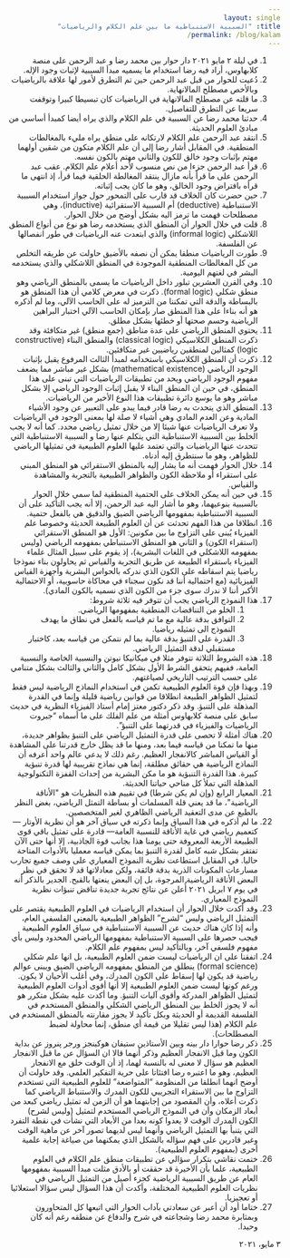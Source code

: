 ```yaml
---
layout: single
title: "السببية الاستنباطية ما بين علم الكلام والرياضيات"
permalink: /blog/kalam/
---
```


<html dir="rtl">

<ol>
  <li>في ليلة ٢ مايو ٢٠٢١ دار حوار بين محمد رضا و عبد الرحمن على منصة كلابهاوس، أراد فيه رضا استخدام ما يسميه مبدأ السببية لإثبات وجود الإله.</li>
  <li>دُعيت للحوار من قبل عبد الرحمن حين تم التطرق لأمور لها علاقة بالرياضيات وبالأخص مصطلح المالانهاية.</li>
  <li>ما قلته عن مصطلح المالانهاية في الرياضيات كان تبسيطا كبيرا وتوقفت سريعا عن التطرق للتفاصيل.</li>
  <li>حدثنا محمد رضا عن السببية في علم الكلام والذي يراه أيضا كمبدأ أساسي من مبادئ العلوم الحديثة.</li>
  <li>انتقد عبد الرحمن علم الكلام لارتكانه على منطق يراه مليء بالمغالطات المنطقية. في المقابل أشار رضا إلى أن علم الكلام متكون من شقين أولهما مهتم بإثبات وجود خالق للكون والثاني مهتم بالكون نفسه.</li>
  <li>قرأ عبد الرحمن جزءا من نص منسوب لأحد أعلام علم الكلام. عقب عبد الرحمن على ما قرأ بأنه مازال ينتقد المغالطة الحلقية فيما قرأ، إذ انتهى ما قرأه بافتراض وجود الخالق، وهو ما كان يجب إثباته.</li>
  <li>حين حضرت كان الخلاف قد قارب على التمحور حول جواز استخدام السببية الاستنباطية (deductive) أم السببية الاستقرائية (inductive)، وهي مصطلحات فهمت ما ترمز اليه بشكل أوضح من خلال الحوار.</li>
  <li>قلت في خلال الحوار أن المنطق الذي يستخدمه رضا هو نوع من أنواع المنطق اللاشكلي (informal logic) والذي ابتعدت عنه الرياضيات في طور انفصالها عن الفلسفة.</li>
  <li>طورت الرياضيات منطقا يمكن أن نصفه بالأضيق حاولت عن طريقه التخلص من كل المغالطات المنطقية الموجودة في المنطق اللاشكلي والذي يستخدمه البشر في لغتهم اليومية.</li>
  <li>وفي القرن العشرين تبلور داخل الرياضيات ما يسمى بالمنطق الرياضي وهو منطق شكلي (formal logic). ذكرت في معرض كلامي أن هذا المنطق هو بالبساطة والدقة التي تمكننا من الترميز له على الحاسب الآلي، وما لم أذكره هو أنه بناءا على هذا المنطق صار بإمكان الحاسب الآلي اختبار البراهين الرياضية وحسم صحتها أو خطئها بشكل مطلق.</li>
  <li>يحتوي المنطق الرياضي على عدة مناطق (جمع منطق) غير متكافئة وقد ذكرت المنطق الكلاسيكي (classical logic) والمنطق البناء (constructive logic) كمثالين لمنطقين رياضيين غير متكافئين.</li>
  <li>ذكرت أن المنطق الكلاسيكي باستخدامه لمبدأ الثالث المرفوع يقبل بإثبات الوجود الرياضي (mathematical existence) بشكل غير مباشر مما يضعف مفهوم الوجود الرياضي  ويحد من تطبيقات الرياضيات التي تبنى على هذا المنطق، في حين ان المنطق البناء لا يقبل إثبات الوجود الرياضي إلا بشكل مباشر وهو ما يوسع دائرة تطبيقات هذا النوع الأخير من الرياضيات.</li>
  <li>المنطق الذي يتحدث به رضا قادر فيما يبدو على التعبير عن وجود الأشياء المادية وعن العدم المادي وهي أشياء لا صلة لها بمعنى الوجود في الرياضيات ولا تعرف الرياضيات عنها شيئا إلا من خلال تمثيل رياضي محدد. كما أنه لا يجب الخلط بين السببية الاستنباطية التي يتكلم عنها رضا و السببية الاستنباطية التي تتحدث عنها الرياضيات والتي تعتمد عليها العلوم الطبيعية في تمثيلها الرياضي للظواهر، وهو ما سنتطرق إليه أدناه.</li>
  <li>خلال الحوار فهمت أنه ما يشار إليه بالمنطق الاستقرائي هو المنطق المبني على استقراء أو ملاحظة الكون والظواهر الطبيعية بالتجربة والمشاهدة والقياس.</li>
  <li>في حين أنه يمكن الخلاف على الحتمية المنطقية لما سمي خلال الحوار بالسببية بنوعيهما، وهو ما أشار اليه عبد الرحمن، إلا أنه يجب التأكيد على أن السببية الاستنباطية بمفهومها الرياضي الضيق والدقيق هي بالفعل حتمية.</li>
  <li>انطلاقا من هذا الفهم تحدثت عن أن العلوم الطبيعة الحديثة وخصوصا علم الفيزياء يُبنى على التزاوج ما بين مكونين: الأول هو المنطق الاستقرائي (استقراء الكون) و الثاني هو المنطق الاستنباطي بمفهومه الرياضي (وليس بمفهومه اللاشكلي في اللغات البشرية)، إذ يقوم على سبيل المثال علماء الفيزياء باستقراء الطبيعة عن طريق التجربة والقياس ثم يحاولون بناء نموذجا رياضيا يتم اسقاطه على الكون الذي ندركه بالحواس البشرية وأجهزة القياس الفيزيائية (مع احتمالية أننا قد نكون سجناء في محاكاة حاسوبية، أو الاحتمالية الأكبر أننا لا ندرك سوى جزء من الكون الذي نسميه بالكون المادي).</li>
  <li>هذا النموذج الرياضي يجب أن تتوفر فيه ثلاثة شروط:
    <ol>
      <li>الخلو من التناقضات المنطقية بمفهومها الرياضي.</li>
      <li>التوافق بدقة عالية مع ما تم قياسه بالفعل في نطاق ما يهدف النموذج الى تمثيله رياضيا.</li>
      <li>القدرة على التنبؤ بدقة عالية بما لم نتمكن من قياسه بعد، كاختبار مستقبلي لدقة التمثيل الرياضي.</li>
    </ol>
  </li>
  <li>هذه الشروط الثلاثة تتوفر مثلا في ميكانيكا نيوتن والنسبية الخاصة والنسبية العامة، ففيهم يتحقق الشرط الأول بشكل كامل والثاني والثالث بشكل متنامي على حسب الترتيب التاريخي لصياغتهم.</li>
  <li>وبهذا فإن قوة العلوم الطبيعية تكمن في استخدام النماذج الرياضية ليس فقط لتمثيل الظواهر الطبيعة انطلاقا من قوانين رياضية قليلة وإنما في القدرة المذهلة على التنبؤ. وقد ذكر دكتور معتز إمام أستاذ الفيزياء النظرية في حديث سابق على منصة كلابهاوس أمثلة من علم الفلك على ما أسماه “جبروت الرياضيات والفيزياء في قدرتهما على التنبؤ”.</li>
  <li>هناك أمثلة لا تحصى على قدرة التمثيل الرياضي على التنبؤ بظواهر جديدة، منها ما تمكنا من قياسه فيما بعد، ومنها ما قد يظل خارج قدرتنا على المشاهدة أو القياس المباشر كالانفجار العظيم. رغم ذلك لا يدعي عالم واحد أعرفه أن النماذج الرياضية هي حقائق مطلقة، إنما هي نماذج تقريبية لها قدرة تنبؤية كبيرة. هذا القدرة التنبؤية هو ما مكن البشرية من إحداث القفزة التكنولوجية المذهلة التي تملأ كل مناحي حياتنا الحديثة.</li>
  <li>المعيار الرابع (وإن لم يكن شرطا) في تقييم هذه النظريات هو "الأناقة الرياضية"، ما قد يعني قلة المسلمات أو بساطة التمثل الرياضي، بغض النظر بالطبع عن مدى التعقيد الرياضي الظاهري لغير المتخصصين.</li>
  <li>ما لم أذكره في هذا السياق وإنما ذكرته في سياق آخر هو أن نظرية الأوتار —كتعميم رياضي في غاية الأناقة للنسبية العامة— قادرة على تمثيل باقي قوى الطبيعة الأربعة المعروفة حتى يومنا هذا بجانب قوة الجاذبية، إلا أنها حتى الآن تفتقر بشكل شبه كامل لقدرة التنبؤ بما يمكن قياسه معمليا بالأدوات المتاحة حاليا. في المقابل استطاعت نظرية النموذج المعياري على وصف جميع تجارب مسارعات المكونات الذرية بدقة فائقة، ولكن معادلاتها قد لا تحقق في نظر البعض الأناقة الرياضية المرجوة، بل إن البعض ينعتها بالقبح. الجدير بالذكر أنه في يوم ٧ ابريل ٢٠٢١ أُعلن عن نتائج تجربة جديدة تناقض تنبؤات نظرية النموذج المعياري.</li>
  <li>وقد أكدت خلال الحوار أن استخدام الرياضيات في العلوم الطبيعية يقتصر على التمثيل الرياضي وليس “لشرح” الظواهر الطبيعية بالمعنى الفلسفي العام، وأنه إذا كان هناك حديث عن السببية الاستنباطية في سياق العلوم الطبيعية فيجب حصرها على السببية الاستنباطية بمفهومها الرياضي المحدود وليس بأي مفهوم فلسفي آخر، وبالتأكيد ليس بمفهوم علم الكلام.</li>
  <li>اتفقنا على ان الرياضيات ليست ضمن العلوم الطبيعية، بل انها علم شكلي (formal science) ينطلق من المنطق بمفهومه الرياضي الضيق ويبنى عوالم رياضية قد يكون لها إسقاط على الكون المدرك، وفي أغلب الأحيان لا يكون. ورغم كونها ليست ضمن العلوم الطبيعية إلا أنها أقوى أدوات العلوم الطبيعية لتمثيل الظواهر المدركة وأقوى آليات التنبؤ. وما أكدت عليه بشكل متكرر هو أنه لا يجوز الخلط بين المنطق الرياضي الشكلي والمنطق المستخدم في الفلسفة القديمة أو الحديثة وبكل تأكيد لا يجوز مقارنته بالمنطق المستخدم في علم الكلام (هذا ليس تقليلا من قيمة أي منطق، إنما محاولة لضبط المصطلحات).</li>
  <li>ذكر رضا حوارا دار بينه وبين الأستاذين ستيفان هوكينجز ورجر پنروز عن بداية الكون وما قبل الانفجار العظيم وذكر أنهما قالا ان السؤال عن ما قبل الانفجار العظيم هو سؤال لا معنى له بالنسبة لهما، إذ أن الوقت خلق مع الانفجار العظيم، وهو ما اعتبره رضا افتئاتا على حرية التفكير العلمي. وقد حاولت أن أوضح انهما انطلقا من المنظومة “المتواضعة” للعلوم الطبيعية التى تستخدم التزاوج ما بين الاستقراء التجريبي للكون المدرك والاستنباط الرياضي كما ذكرت أعلاه، وأن المقصود من إجابتهما هو أن الزمن له تمثيل رياضي كبعد من أبعاد الزمكان وأن في النموذج الرياضي المستخدم لتمثيل (وليس لشرح) الكون المدرك الوقت لا يعدوا كونه بعدا من الأبعاد التي نشأت في نقطة التفرد التي يتنبأ بها التمثيل الرياضي وأنهما ليس لديهما تصور آخر عن ماهية الوقت وغير قادرين على فهم سؤاله بالشكل الذي يمكنهما من صياغة إجابة علمية أخرى (بمفهوم العلوم الطبيعية).</li>
  <li>ختمت نقاشي بتكرار سؤالي عن تطبيقات منطق علم الكلام في العلوم الطبيعية، علما بأن الأخيرة قد حققت أو بالأدق مثلت مبدأ السببية بمفهومها العام عن طريق السببية الرياضية كجزء أصيل من التمثيل الرياضي في نظريات العلوم الطبيعية المختلفة، وأكدت أن هذا السؤال ليس سؤالا استعلائيا أو تعجيزيا.</li>
  <li>ختاما أود أن أعبر عن سعادتي بآداب الحوار التي اتبعها كل المتحاورون وبمثابرة محمد رضا وشجاعته في شرح والدفاع عن منطقه رغم أنه كان وحيدا.</li>
</ol>

٣ مايو، ٢٠٢١